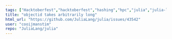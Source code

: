 ```yaml
---
tags: ["Hacktoberfest","hacktoberfest","hashing","hpc","julia","julia-language","julialang","machine-learning","numerical","performance","programming-language","science","scientific"]
title: "objectid takes arbitrarily long"
html_url: "https://github.com/JuliaLang/julia/issues/43542"
user: "cooijmanstim"
repo: "JuliaLang/julia"
---
```


